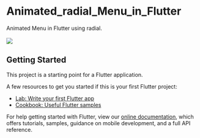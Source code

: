 # Animated_radial_Menu_in_Flutter

Animated Menu in Flutter using radial.<br><br>
<img src="https://user-images.githubusercontent.com/73570477/131239380-a06a9c9e-b12b-4551-83e9-4002b040ae01.gif">

## Getting Started

This project is a starting point for a Flutter application.

A few resources to get you started if this is your first Flutter project:

- [Lab: Write your first Flutter app](https://flutter.dev/docs/get-started/codelab)
- [Cookbook: Useful Flutter samples](https://flutter.dev/docs/cookbook)

For help getting started with Flutter, view our
[online documentation](https://flutter.dev/docs), which offers tutorials,
samples, guidance on mobile development, and a full API reference.
